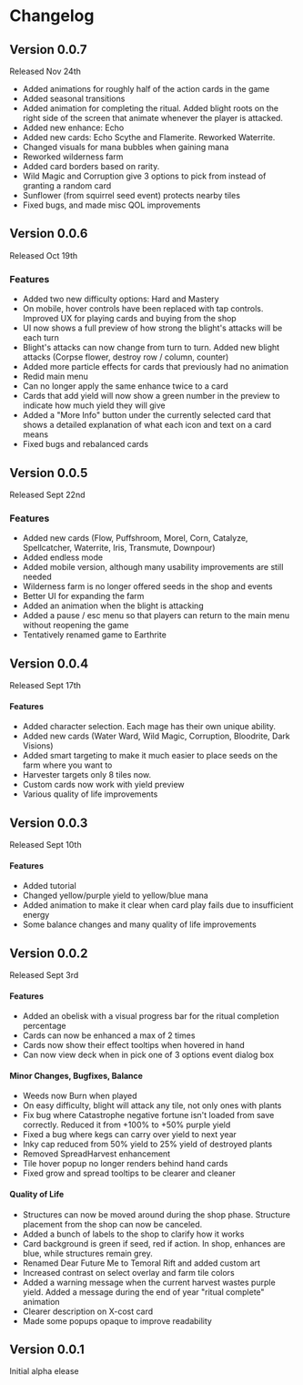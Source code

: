 # Changelog

## Version 0.0.7

Released Nov 24th

- Added animations for roughly half of the action cards in the game
- Added seasonal transitions
- Added animation for completing the ritual. Added blight roots on the right side of the screen that animate whenever the player is attacked.
- Added new enhance: Echo
- Added new cards: Echo Scythe and Flamerite. Reworked Waterrite.
- Changed visuals for mana bubbles when gaining mana
- Reworked wilderness farm
- Added card borders based on rarity.
- Wild Magic and Corruption give 3 options to pick from instead of granting a random card
- Sunflower (from squirrel seed event) protects nearby tiles
- Fixed bugs, and made misc QOL improvements

## Version 0.0.6

Released Oct 19th

### Features

- Added two new difficulty options: Hard and Mastery
- On mobile, hover controls have been replaced with tap controls. Improved UX for playing cards and buying from the shop
- UI now shows a full preview of how strong the blight's attacks will be each turn
- Blight's attacks can now change from turn to turn. Added new blight attacks (Corpse flower, destroy row / column, counter)
- Added more particle effects for cards that previously had no animation
- Redid main menu
- Can no longer apply the same enhance twice to a card
- Cards that add yield will now show a green number in the preview to indicate how much yield they will give
- Added a "More Info" button under the currently selected card that shows a detailed explanation of what each icon and text on a card means
- Fixed bugs and rebalanced cards

## Version 0.0.5

Released Sept 22nd

### Features

- Added new cards (Flow, Puffshroom, Morel, Corn, Catalyze, Spellcatcher, Waterrite, Iris, Transmute, Downpour)
- Added endless mode
- Added mobile version, although many usability improvements are still needed
- Wilderness farm is no longer offered seeds in the shop and events
- Better UI for expanding the farm
- Added an animation when the blight is attacking
- Added a pause / esc menu so that players can return to the main menu without reopening the game
- Tentatively renamed game to Earthrite

## Version 0.0.4

Released Sept 17th

#### Features

- Added character selection. Each mage has their own unique ability.
- Added new cards (Water Ward, Wild Magic, Corruption, Bloodrite, Dark Visions)
- Added smart targeting to make it much easier to place seeds on the farm where you want to
- Harvester targets only 8 tiles now.
- Custom cards now work with yield preview
- Various quality of life improvements 

## Version 0.0.3

Released Sept 10th

#### Features

- Added tutorial
- Changed yellow/purple yield to yellow/blue mana
- Added animation to make it clear when card play fails due to insufficient energy
- Some balance changes and many quality of life improvements

## Version 0.0.2

Released Sept 3rd

#### Features

- Added an obelisk with a visual progress bar for the ritual completion percentage
- Cards can now be enhanced a max of 2 times
- Cards now show their effect tooltips when hovered in hand
- Can now view deck when in pick one of 3 options event dialog box

#### Minor Changes, Bugfixes, Balance

- Weeds now Burn when played
- On easy difficulty, blight will attack any tile, not only ones with plants
- Fix bug where Catastrophe negative fortune isn't loaded from save correctly. Reduced it from +100% to +50% purple yield
- Fixed a bug where kegs can carry over yield to next year
- Inky cap reduced from 50% yield to 25% yield of destroyed plants
- Removed SpreadHarvest enhancement
- Tile hover popup no longer renders behind hand cards
- Fixed grow and spread tooltips to be clearer and cleaner

#### Quality of Life

- Structures can now be moved around during the shop phase. Structure placement from the shop can now be canceled.
- Added a bunch of labels to the shop to clarify how it works
- Card background is green if seed, red if action. In shop, enhances are blue, while structures remain grey.
- Renamed Dear Future Me to Temoral Rift and added custom art
- Increased contrast on select overlay and farm tile colors
- Added a warning message when the current harvest wastes purple yield. Added a message during the end of year "ritual complete" animation
- Clearer description on X-cost card
- Made some popups opaque to improve readability


## Version 0.0.1

Initial alpha elease
